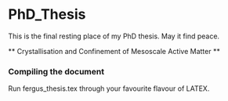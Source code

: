 # PhD_Thesis
This is the final resting place of my PhD thesis. May it find peace.

** Crystallisation and Confinement of Mesoscale Active Matter **

### Compiling the document
Run fergus_thesis.tex through your favourite flavour of LATEX.
